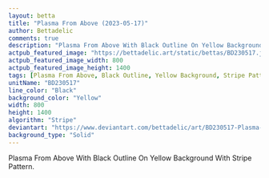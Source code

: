 ```yaml
---
layout: betta
title: "Plasma From Above (2023-05-17)"
author: Bettadelic
comments: true
description: "Plasma From Above With Black Outline On Yellow Background With Stripe Pattern."
actpub_featured_image: "https://bettadelic.art/static/bettas/BD230517.jpg"
actpub_featured_image_width: 800
actpub_featured_image_height: 1400
tags: [Plasma From Above, Black Outline, Yellow Background, Stripe Pattern, May 2023]
unitName: "BD230517"
line_color: "Black"
background_color: "Yellow"
width: 800
height: 1400
algorithm: "Stripe"
deviantart: "https://www.deviantart.com/bettadelic/art/BD230517-Plasma-From-Above-2023-05-17-962958496"
background_type: "Solid"
---
```


Plasma From Above With Black Outline On Yellow Background With Stripe Pattern.
